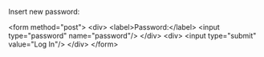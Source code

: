 Insert new password:

\<form method="post"\> \<div\> \<label\>Password:\</label\> \<input
type="password" name="password"/\> \</div\> \<div\> \<input
type="submit" value="Log In"/\> \</div\> \</form\>
